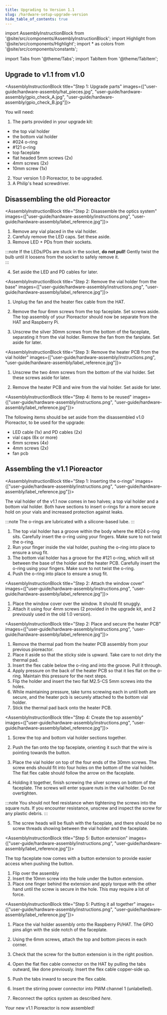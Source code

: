 ```yaml
---
title: Upgrading to Version 1.1
slug: /hardware-setup-upgrade-version
hide_table_of_contents: true
---
```


import AssemblyInstructionBlock from '@site/src/components/AssemblyInstructionBlock';
import Highlight from '@site/src/components/Highlight';
import * as colors from '@site/src/components/constants';

import Tabs from '@theme/Tabs';
import TabItem from '@theme/TabItem';

## Upgrade to v1.1 from v1.0

<AssemblyInstructionBlock title="Step 1: Upgrade parts" images={["user-guide/hardware-assembly/hat_pieces.jpg", "user-guide/hardware-assembly/gpio_check_A.jpg", "user-guide/hardware-assembly/gpio_check_B.jpg"]}>

You will need:
1. The parts provided in your upgrade kit: 
* <Highlight color={colors.blue}>the top vial holder</Highlight>
* <Highlight color={colors.red}>the bottom vial holder</Highlight>
* <Highlight color={colors.magenta}>#024 o-ring</Highlight>
* <Highlight color={colors.green}>#121 o-ring</Highlight>
* <Highlight color={colors.orange}>top faceplate</Highlight>
* <Highlight color={colors.teal}>flat headed 5mm screws (2x)</Highlight>
* <Highlight color={colors.purple}>4mm screws (2x)</Highlight>
* <Highlight color={colors.darkorange}>10mm screw (1x)</Highlight>

2. Your version 1.0 Pioreactor, to be upgraded. 
3. A Philip's head screwdriver. 

</AssemblyInstructionBlock>

## Disassembling the old Pioreactor

<AssemblyInstructionBlock title="Step 2: Disassemble the optics system" images={["user-guide/hardware-assembly/instructions.png", "user-guide/hardware-assembly/label_reference.jpg"]}>

1. Remove any vial placed in the vial holder. 
2. Carefuly remove the LED caps. Set these aside.
3. Remove LED + PDs from their sockets. 

:::note
If the LEDs/PDs are stuck in the socket, **do not pull!** Gently twist the bulb until it loosens from the socket to safely remove it.  
:::

4. Set aside the LED and PD cables for later. 

</AssemblyInstructionBlock>



<AssemblyInstructionBlock title="Step 2: Remove the vial holder from the base" images={["user-guide/hardware-assembly/instructions.png", "user-guide/hardware-assembly/label_reference.jpg"]}>

1. Unplug the fan and the heater flex cable from the HAT.

2. Remove the four 6mm screws from the top faceplate. Set screws aside. The top assembly of your Pioreactor should now be separate from the HAT and Raspberry Pi. 

3. Unscrew the silver 30mm screws from the bottom of the faceplate, separating it from the vial holder. Remove the fan from the fanplate. Set aside for later.


</AssemblyInstructionBlock>


<AssemblyInstructionBlock title="Step 3: Remove the heater PCB from the vial holder" images={["user-guide/hardware-assembly/instructions.png", "user-guide/hardware-assembly/label_reference.jpg"]}>

1. Unscrew the two 4mm screws from the bottom of the vial holder. Set these screws aside for later. 

2. Remove the heater PCB and wire from the vial holder. Set aside for later. 

</AssemblyInstructionBlock>


<AssemblyInstructionBlock title="Step 4: Items to be reused" images={["user-guide/hardware-assembly/instructions.png", "user-guide/hardware-assembly/label_reference.jpg"]}>

The following items should be set aside from the disassembled v1.0 Pioreactor, to be used for the upgrade: 
* <Highlight color={colors.blue}>LED cable (1x) and PD cables (2x)</Highlight>
* <Highlight color={colors.red}>vial caps (6x or more)</Highlight>
* <Highlight color={colors.magenta}>6mm screws (4x)</Highlight>
* <Highlight color={colors.green}>4mm screws (2x)</Highlight>
* <Highlight color={colors.orange}>fan pcb</Highlight>

</AssemblyInstructionBlock>


## Assembling the v1.1 Pioreactor 

<AssemblyInstructionBlock title="Step 1: Inserting the o-rings" images={["user-guide/hardware-assembly/instructions.png", "user-guide/hardware-assembly/label_reference.jpg"]}>

The vial holder of the v1.1 now comes in two halves; a top vial holder and a bottom vial holder. Both have sections to insert o-rings for a more secure hold on your vials and increased protection against leaks. 

:::note
The o-rings are lubricated with a silicone-based lube. 
:::

1. The top vial holder has a groove within the body where the #024 o-ring sits. Carefully insert the o-ring using your fingers. Make sure to not twist the o-ring.
2. Run your finger inside the vial holder, pushing the o-ring into place to ensure a snug fit. 
3. The bottom vial holder has a groove for the #121 o-ring, which will sit between the base of the holder and the heater PCB. Carefully insert the o-ring using your fingers. Make sure to not twist the o-ring.
4. Push the o-ring into place to ensure a snug fit. 

</AssemblyInstructionBlock>


<AssemblyInstructionBlock title="Step 2: Attach the window cover" images={["user-guide/hardware-assembly/instructions.png", "user-guide/hardware-assembly/label_reference.jpg"]}>

1. Place the window cover over the window. It should fit snuggly.
2. Attach it using four 4mm screws (2 provided in the upgrade kit, and 2 previously used in the old 1.0 version). 

</AssemblyInstructionBlock>


<AssemblyInstructionBlock title="Step 2: Place and secure the heater PCB" images={["user-guide/hardware-assembly/instructions.png", "user-guide/hardware-assembly/label_reference.jpg"]}>

1. Remove the thermal pad from the heater PCB assembly from your previous pioreactor. 
2. Place it aside so that the sticky side is upward. Take care to not dirty the thermal pad. 
3. Insert the flex cable below the o-ring and into the groove. Pull it through. 
4. Apply pressure on the back of the heater PCB so that it lies flat on the o-ring. Maintain this pressure for the next steps. 
5. Flip the holder and insert the two flat M2.5-CS 5mm screws into the holes. 
6. While maintaining pressure, take turns screwing each in until both are secure, and the heater pcb is securely attached to the bottom vial holder. 
7. Stick the thermal pad back onto the heater PCB. 

</AssemblyInstructionBlock>


<AssemblyInstructionBlock title="Step 4: Create the top assembly" images={["user-guide/hardware-assembly/instructions.png", "user-guide/hardware-assembly/label_reference.jpg"]}>

1. Screw the top and bottom vial holder sections together.

2. Push the fan onto the top faceplate, orienting it such that the wire is pointing towards the button. 

3. Place the vial holder on top of the four ends of the 30mm screws. The screw ends should fit into four holes on the bottom of the vial holder. The flat flex cable should follow the arrow on the faceplate.

4. Holding it together, finish screwing the silver screws on bottom of the faceplate. The screws will enter square nuts in the vial holder. Do not overtighten.

:::note 
You should not feel resistance when tightening the screws into the square nuts. If you encounter resistance, unscrew and inspect the screw for any plastic debris. 
:::

5. The screw heads will be flush with the faceplate, and there should be no screw threads showing between the vial holder and the faceplate.


</AssemblyInstructionBlock>


<AssemblyInstructionBlock title="Step 5: Button extension" images={["user-guide/hardware-assembly/instructions.png", "user-guide/hardware-assembly/label_reference.jpg"]}>

The top faceplate now comes with a button extension to provide easier access when pushing the button. 

1. Flip over the assembly 
2. Insert the 10mm screw into the hole under the button extension. 
3. Place one finger behind the extension and apply torque with the other hand until the screw is secure in the hole. This may require a lot of force.


</AssemblyInstructionBlock>

<AssemblyInstructionBlock title="Step 5: Putting it all together" images={["user-guide/hardware-assembly/instructions.png", "user-guide/hardware-assembly/label_reference.jpg"]}>

1. Place the vial holder assembly onto the Raspberry Pi/HAT. The GPIO pins align with the side notch of the faceplate.
2. Using the 6mm screws, attach the top and bottom pieces in each corner.

3. Check that the screw for the button extension is in the right position. 

4. Open the flat flex cable connector on the HAT by pulling the tabs outward, like done previously. Insert the flex cable copper-side up.
5. Push the tabs inward to secure the flex cable.
6. Insert the stirring power connector into PWM channel 1 (unlabelled).
7. Reconnect the optics system as described _here_. 

Your new v1.1 Pioreactor is now assembled! 


</AssemblyInstructionBlock>
